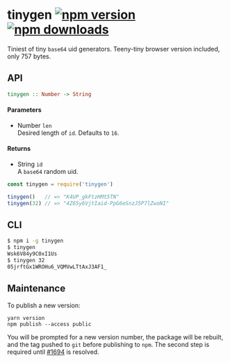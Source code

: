 # tinygen [![npm version](https://img.shields.io/npm/v/tinygen.svg)](https://www.npmjs.com/package/tinygen) [![npm downloads](https://img.shields.io/npm/dt/tinygen.svg)](https://www.npmjs.com/package/tinygen)

Tiniest of tiny `base64` uid generators.  Teeny-tiny browser version included, only 757 bytes.

## API

```haskell
tinygen :: Number -> String
```

#### Parameters

- Number `len` <br/>
  Desired length of `id`. Defaults to `16`.

#### Returns

- String `id` <br/>
  A `base64` random uid.

```js
const tinygen = require('tinygen')

tinygen()   // => "K4UP_gkFtzHMt5TN"
tinygen(32) // => "4Z65y6VjtIaid-PpG6eSnzJ5P7lZwoNI"
```

## CLI

```sh
$ npm i -g tinygen
$ tinygen
Wsk6V84y9C0xI1Us
$ tinygen 32
05jrftGx1WROHu6_VQMVwLTtAxJ3AF1_
```

## Maintenance

To publish a new version:

```
yarn version
npm publish --access public
```

You will be prompted for a new version number, the package will be rebuilt, and the tag pushed to `git` before publishing to `npm`.  The second step is required until [#1694](https://github.com/yarnpkg/yarn/issues/1694) is resolved.
